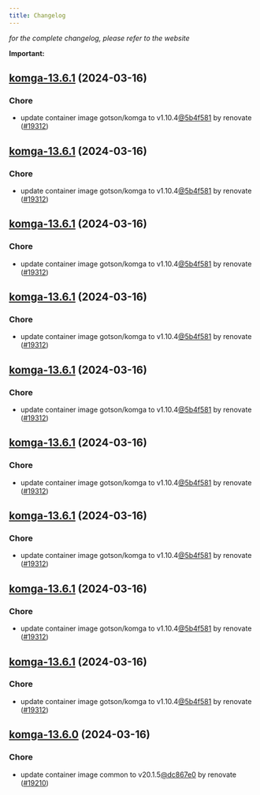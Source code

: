 ```yaml
---
title: Changelog
---
```



*for the complete changelog, please refer to the website*

**Important:**


## [komga-13.6.1](https://github.com/truecharts/charts/compare/komga-13.6.0...komga-13.6.1) (2024-03-16)

### Chore



- update container image gotson/komga to v1.10.4[@5b4f581](https://github.com/5b4f581) by renovate ([#19312](https://github.com/truecharts/charts/issues/19312))


## [komga-13.6.1](https://github.com/truecharts/charts/compare/komga-13.6.0...komga-13.6.1) (2024-03-16)

### Chore



- update container image gotson/komga to v1.10.4[@5b4f581](https://github.com/5b4f581) by renovate ([#19312](https://github.com/truecharts/charts/issues/19312))


## [komga-13.6.1](https://github.com/truecharts/charts/compare/komga-13.6.0...komga-13.6.1) (2024-03-16)

### Chore



- update container image gotson/komga to v1.10.4[@5b4f581](https://github.com/5b4f581) by renovate ([#19312](https://github.com/truecharts/charts/issues/19312))


## [komga-13.6.1](https://github.com/truecharts/charts/compare/komga-13.6.0...komga-13.6.1) (2024-03-16)

### Chore



- update container image gotson/komga to v1.10.4[@5b4f581](https://github.com/5b4f581) by renovate ([#19312](https://github.com/truecharts/charts/issues/19312))


## [komga-13.6.1](https://github.com/truecharts/charts/compare/komga-13.6.0...komga-13.6.1) (2024-03-16)

### Chore



- update container image gotson/komga to v1.10.4[@5b4f581](https://github.com/5b4f581) by renovate ([#19312](https://github.com/truecharts/charts/issues/19312))


## [komga-13.6.1](https://github.com/truecharts/charts/compare/komga-13.6.0...komga-13.6.1) (2024-03-16)

### Chore



- update container image gotson/komga to v1.10.4[@5b4f581](https://github.com/5b4f581) by renovate ([#19312](https://github.com/truecharts/charts/issues/19312))


## [komga-13.6.1](https://github.com/truecharts/charts/compare/komga-13.6.0...komga-13.6.1) (2024-03-16)

### Chore



- update container image gotson/komga to v1.10.4[@5b4f581](https://github.com/5b4f581) by renovate ([#19312](https://github.com/truecharts/charts/issues/19312))


## [komga-13.6.1](https://github.com/truecharts/charts/compare/komga-13.6.0...komga-13.6.1) (2024-03-16)

### Chore



- update container image gotson/komga to v1.10.4[@5b4f581](https://github.com/5b4f581) by renovate ([#19312](https://github.com/truecharts/charts/issues/19312))


## [komga-13.6.1](https://github.com/truecharts/charts/compare/komga-13.6.0...komga-13.6.1) (2024-03-16)

### Chore



- update container image gotson/komga to v1.10.4[@5b4f581](https://github.com/5b4f581) by renovate ([#19312](https://github.com/truecharts/charts/issues/19312))


## [komga-13.6.0](https://github.com/truecharts/charts/compare/komga-13.5.2...komga-13.6.0) (2024-03-16)

### Chore



- update container image common to v20.1.5[@dc867e0](https://github.com/dc867e0) by renovate ([#19210](https://github.com/truecharts/charts/issues/19210))


